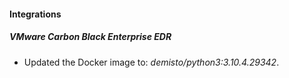 #### Integrations
##### VMware Carbon Black Enterprise EDR
- Updated the Docker image to: *demisto/python3:3.10.4.29342*.
